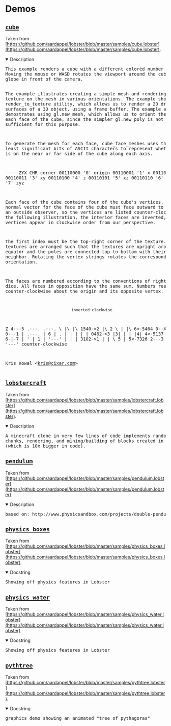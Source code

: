 # Demos

## [`cube`](https://jon-edward.github.io/nephropidae_wasm/demos/cube)
Taken from [https://github.com/aardappel/lobster/blob/master/samples/cube.lobster](https://github.com/aardappel/lobster/blob/master/samples/cube.lobster). 

<details open>
<summary>Description</summary>
<pre>
This example renders a cube with a different colorèd number on each face.
Moving the mouse or WASD rotates the viewport around the cube like turning a
globe in front of the camera.

The example illustrates creating a simple mesh and rendering a texture on
the mesh in various orientations.
The example showcases the render_to_texture utility, which allows us to
render a 2D drawing on the surfaces of a 3D object, using a frame buffer.
The example also demostrates using gl.new_mesh, which allows us to orient
the texture on each face of the cube, since the simpler gl.new_poly is not
quite sufficient for this purpose.

To generate the mesh for each face, cube_face_meshes uses the three least
significant bits of ASCII characters to represent whether the edge is on the
near or far side of the cube along each axis.

 -----ZYX CHR corner
 00110000 '0' origin
 00110001 '1' x
 00110010 '2' y
 00110011 '3' xy
 00110100 '4' z
 00110101 '5' xz
 00110110 '6' yz
 00110111 '7' zyz

Each face of the cube contains four of the cube's vertices.
The normal vector for the face of the cube must face outward to be opaque to
an outside observer, so the vertices are listed counter-clockwise.
In the following illustration, the interior faces are inverted, so the
vertices appear in clockwise order from our perspective.

The first index must be the top-right corner of the texture.
The textures are arranged such that the textures are upright around the
equator and the poles are connected top to bottom with their nearest
neighbor.
Rotating the vertex strings rotates the corresponding texture orientation.

The faces are numbered according to the conventions of right-handed dice.
All faces in opposition have the same sum.
Numbers read counter-clockwise about the origin and its opposite vertex.

                                 inverted clockwise
 Z       4---5             .---.   .---.
  \      |\  |\    1540->2 |\ 2 \  |   |\  6<-5464
   0--X  | 0---1           | .---. | 6 | .
   |     | | | |   0462->3 |3|   | |   |4| 4<-5137
   Y     6-|-7 |           ' | 1 | '---' |
          \|  \|   3102->1  \|   |  \ 5 \| 5<-7326
           2---3             '---'   '---'
                   counter-clockwise

Kris Kowal &lt;kris@cixar.com&gt;</pre>
</details>

## [`lobstercraft`](https://jon-edward.github.io/nephropidae_wasm/demos/lobstercraft/)
Taken from [https://github.com/aardappel/lobster/blob/master/samples/lobstercraft.lobster](https://github.com/aardappel/lobster/blob/master/samples/lobstercraft.lobster).

<details open>
<summary>Description</summary>
<pre>
A minecraft clone in very few lines of code implements random world generation, 
chunks, rendering, and mining/building of blocks created in response to https://github.com/fogleman/Minecraft 
(which is 10x bigger in code).
</pre>
</details>

## [`pendulum`](https://jon-edward.github.io/nephropidae_wasm/demos/pendulum/)
Taken from [https://github.com/aardappel/lobster/blob/master/samples/pendulum.lobster](https://github.com/aardappel/lobster/blob/master/samples/pendulum.lobster). 

<details open>
<summary>Description</summary>
<pre>
based on: http://www.physicsandbox.com/projects/double-pendulum.html</pre>
</details>


## [`physics_boxes`](https://jon-edward.github.io/nephropidae_wasm/demos/physics_boxes/)
Taken from [https://github.com/aardappel/lobster/blob/master/samples/physics_boxes.lobster](https://github.com/aardappel/lobster/blob/master/samples/physics_boxes.lobster). 

<details open>
<summary>Docstring</summary>
<pre>
Showing off physics features in Lobster</pre>
</details>


## [`physics_water`](https://jon-edward.github.io/nephropidae_wasm/demos/physics_water/)
Taken from [https://github.com/aardappel/lobster/blob/master/samples/physics_water.lobster](https://github.com/aardappel/lobster/blob/master/samples/physics_water.lobster). 

<details open>
<summary>Docstring</summary>
<pre>
Showing off physics features in Lobster</pre>
</details>


## [`pythtree`](https://jon-edward.github.io/nephropidae_wasm/demos/pythtree/)
Taken from [https://github.com/aardappel/lobster/blob/master/samples/pythtree.lobster](https://github.com/aardappel/lobster/blob/master/samples/pythtree.lobster). 

<details open>
<summary>Docstring</summary>
<pre>
graphics demo showing an animated "tree of pythagoras"</pre>
</details>
